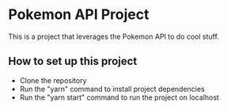 # Pokemon API Project
This is a project that leverages the Pokemon API to do cool stuff.
## How to set up this project
* Clone the repository
* Run the "yarn" command to install project dependencies
* Run the "yarn start" command to run the project on localhost

